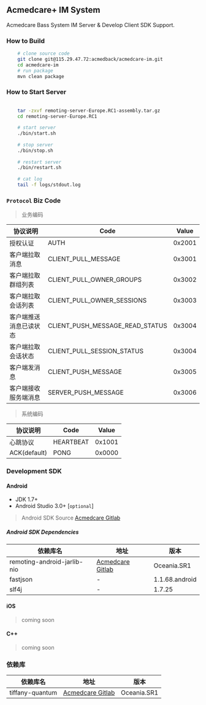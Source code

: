 ## Acmedcare+ IM System

Acmedcare Bass System IM Server & Develop Client SDK Support.

### How to Build

```bash
    # clone source code
    git clone git@115.29.47.72:acmedback/acmedcare-im.git
    cd acmedcare-im
    # run package
    mvn clean package

```
### How to Start Server
```bash
    
    tar -zxvf remoting-server-Europe.RC1-assembly.tar.gz
    cd remoting-server-Europe.RC1
    
    # start server
    ./bin/start.sh
    
    # stop server
    ./bin/stop.sh
    
    # restart server
    ./bin/restart.sh
    
    # cat log
    tail -f logs/stdout.log 
```

### `Protocol` Biz Code

> 业务编码

| 协议说明 | Code | Value |
| --- | --- | --- |
| 授权认证 | AUTH | 0x2001 |
| 客户端拉取消息 | CLIENT_PULL_MESSAGE | 0x3001 |
| 客户端拉取群组列表 | CLIENT_PULL_OWNER_GROUPS | 0x3002 |
| 客户端拉取会话列表 | CLIENT_PULL_OWNER_SESSIONS | 0x3003 |
| 客户端推送消息已读状态 | CLIENT_PUSH_MESSAGE_READ_STATUS | 0x3004 |
| 客户端拉取会话状态 | CLIENT_PULL_SESSION_STATUS | 0x3004 |
| 客户端发消息 | CLIENT_PUSH_MESSAGE | 0x3005 |
| 客户端接收服务端消息 | SERVER_PUSH_MESSAGE | 0x3006 |

> 系统编码

| 协议说明 | Code | Value |
| --- | --- | --- |
| 心跳协议 | HEARTBEAT | 0x1001 |
| ACK(default) | PONG | 0x0000 |

### Development SDK

#### Android

* JDK 1.7+
* Android Studio 3.0+ [`optional`]

> Android SDK Source [Acmedcare Gitlab](http://115.29.47.72:8082/acmedback/tiffany-quantum/tree/Oceania.SR1/remoting-android-library-jre-core)


##### Android SDK Dependencies

| 依赖库名 | 地址 | 版本 |
| --- | --- | --- |
| remoting-android-jarlib-nio | [Acmedcare Gitlab](http://115.29.47.72:8082/acmedback/tiffany-quantum/tree/Oceania.SR1/remoting-android-jarlib-nio) | Oceania.SR1 |
| fastjson | - | 1.1.68.android |
| slf4j | - | 1.7.25 |

#### iOS

> coming soon

#### C++

> coming soon

### 依赖库

| 依赖库名 | 地址 | 版本 |
| --- | --- | --- |
| tiffany-quantum | [Acmedcare Gitlab](http://115.29.47.72:8082/acmedback/tiffany-quantum) | Oceania.SR1 |


